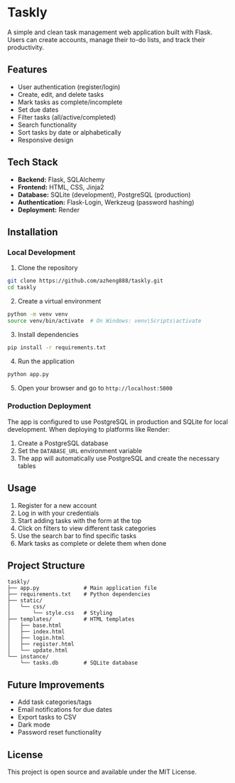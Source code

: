 # Taskly

A simple and clean task management web application built with Flask. Users can create accounts, manage their to-do lists, and track their productivity.

## Features

- User authentication (register/login)
- Create, edit, and delete tasks
- Mark tasks as complete/incomplete
- Set due dates
- Filter tasks (all/active/completed)
- Search functionality
- Sort tasks by date or alphabetically
- Responsive design

## Tech Stack

- **Backend:** Flask, SQLAlchemy
- **Frontend:** HTML, CSS, Jinja2
- **Database:** SQLite (development), PostgreSQL (production)
- **Authentication:** Flask-Login, Werkzeug (password hashing)
- **Deployment:** Render


## Installation

### Local Development

1. Clone the repository
```bash
git clone https://github.com/azheng888/taskly.git
cd taskly
```

2. Create a virtual environment
```bash
python -m venv venv
source venv/bin/activate  # On Windows: venv\Scripts\activate
```

3. Install dependencies
```bash
pip install -r requirements.txt
```

4. Run the application
```bash
python app.py
```

5. Open your browser and go to `http://localhost:5000`

### Production Deployment

The app is configured to use PostgreSQL in production and SQLite for local development. When deploying to platforms like Render:

1. Create a PostgreSQL database
2. Set the `DATABASE_URL` environment variable
3. The app will automatically use PostgreSQL and create the necessary tables


## Usage

1. Register for a new account
2. Log in with your credentials
3. Start adding tasks with the form at the top
4. Click on filters to view different task categories
5. Use the search bar to find specific tasks
6. Mark tasks as complete or delete them when done

## Project Structure

```
taskly/
├── app.py              # Main application file
├── requirements.txt    # Python dependencies
├── static/
│   └── css/
│       └── style.css   # Styling
├── templates/          # HTML templates
│   ├── base.html
│   ├── index.html
│   ├── login.html
│   ├── register.html
│   └── update.html
└── instance/
    └── tasks.db        # SQLite database
```

## Future Improvements

- Add task categories/tags
- Email notifications for due dates
- Export tasks to CSV
- Dark mode
- Password reset functionality

## License

This project is open source and available under the MIT License.